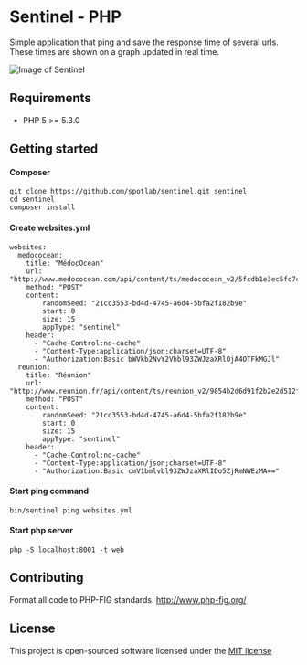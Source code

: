 # Sentinel - PHP

Simple application that ping and save the response time of several urls. These times are shown on a graph updated in real time.

![Image of Sentinel](https://framapic.org/ZT2gQ1J1CrIF/0o7xNb5g)

## Requirements

- PHP 5 >= 5.3.0

## Getting started

#### Composer

```
git clone https://github.com/spotlab/sentinel.git sentinel
cd sentinel
composer install
```

#### Create websites.yml

```
websites:
  medococean:
    title: "MédocOcean"
    url: "http://www.medococean.com/api/content/ts/medococean_v2/5fcdb1e3ec5fc7c8669f25a557d1da9f"
    method: "POST"
    content:
        randomSeed: "21cc3553-bd4d-4745-a6d4-5bfa2f182b9e"
        start: 0
        size: 15
        appType: "sentinel"
    header:
      - "Cache-Control:no-cache"
      - "Content-Type:application/json;charset=UTF-8"
      - "Authorization:Basic bWVkb2NvY2Vhbl93ZWJzaXRlOjA4OTFkMGJl"
  reunion:
    title: "Réunion"
    url: "http://www.reunion.fr/api/content/ts/reunion_v2/9854b2d6d91f2b2e2d512f6fd086820c"
    method: "POST"
    content:
        randomSeed: "21cc3553-bd4d-4745-a6d4-5bfa2f182b9e"
        start: 0
        size: 15
        appType: "sentinel"
    header:
      - "Cache-Control:no-cache"
      - "Content-Type:application/json;charset=UTF-8"
      - "Authorization:Basic cmV1bmlvbl93ZWJzaXRlIDo5ZjRmNWEzMA=="
```

#### Start ping command

```
bin/sentinel ping websites.yml
```

#### Start php server

```
php -S localhost:8001 -t web
```

## Contributing

Format all code to PHP-FIG standards.
http://www.php-fig.org/

## License

This project is open-sourced software licensed under the [MIT license](http://opensource.org/licenses/MIT)
